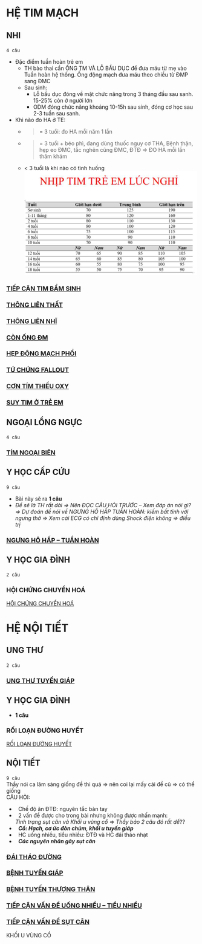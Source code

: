 # HỆ TIM MẠCH  
## NHI  
`4 câu`  
- Đặc điểm tuần hoàn trẻ em  
	- TH bào thai cần ỐNG TM VÀ LỖ BẦU DỤC để đưa máu từ mẹ vào Tuần hoàn hệ thống. Ống động mạch đưa máu theo chiều từ ĐMP sang ĐMC  
	- Sau sinh:  
		- Lỗ bầu dục đóng về mặt chức năng trong 3 tháng đầu sau sanh. 15-25% còn ở người lớn  
		- ODM đóng chức năng khoảng 10-15h sau sinh, đóng cơ học sau 2-3 tuần sau sanh.  
- Khi nào đo HA ở TE:  
	- >= 3 tuổi: đo HA mỗi năm 1 lần  
	- >= 3 tuổi + béo phì, đang dùng thuốc nguy cơ THA, Bệnh thận, hẹp eo ĐMC, tắc nghẽn cũng ĐMC, ĐTĐ => ĐO HA mỗi lần thăm khám  
	- < 3 tuổi là khi nào có tình huống  
![Buổi 8 - Hệ Tim mạch - Hệ nội tiết-1687397029431.jpeg](../200%20Files/image/image/Bu%E1%BB%95i%208%20-%20H%E1%BB%87%20Tim%20m%E1%BA%A1ch%20-%20H%E1%BB%87%20n%E1%BB%99i%20ti%E1%BA%BFt-1687397029431.jpeg)  
  
### [TIẾP CẬN TIM BẨM SINH](./UMP/BM%20NHI/BM%20NHI%20-%20Tot%20nghiep/TIM%20M%E1%BA%A0CH/TI%E1%BA%BEP%20C%E1%BA%ACN%20TIM%20B%E1%BA%A8M%20SINH.md)  
### [THÔNG LIÊN THẤT](./UMP/BM%20NHI/BM%20NHI%20-%20Tot%20nghiep/TIM%20M%E1%BA%A0CH/TH%C3%94NG%20LI%C3%8AN%20TH%E1%BA%A4T.md)  
### [THÔNG LIÊN NHĨ](./UMP/BM%20NHI/BM%20NHI%20-%20Tot%20nghiep/TIM%20M%E1%BA%A0CH/TH%C3%94NG%20LI%C3%8AN%20NH%C4%A8.md)  
### [CÒN ỐNG ĐM](./UMP/BM%20NHI/BM%20NHI%20-%20Tot%20nghiep/TIM%20M%E1%BA%A0CH/C%C3%92N%20%E1%BB%90NG%20%C4%90M.md)  
### [HẸP ĐỘNG MẠCH PHỔI](./UMP/BM%20NHI/BM%20NHI%20-%20Tot%20nghiep/TIM%20M%E1%BA%A0CH/H%E1%BA%B8P%20%C4%90%E1%BB%98NG%20M%E1%BA%A0CH%20PH%E1%BB%94I.md)  
### [TỨ CHỨNG FALLOUT](./UMP/BM%20NHI/BM%20NHI%20-%20Tot%20nghiep/TIM%20M%E1%BA%A0CH/T%E1%BB%A8%20CH%E1%BB%A8NG%20FALLOUT.md)  
### [CƠN TÍM THIẾU OXY](./UMP/BM%20NHI/BM%20NHI%20-%20Tot%20nghiep/TIM%20M%E1%BA%A0CH/C%C6%A0N%20T%C3%8DM%20THI%E1%BA%BEU%20OXY.md)  
### [SUY TIM Ở TRẺ EM](./UMP/BM%20NHI/BM%20NHI%20-%20Tot%20nghiep/TIM%20M%E1%BA%A0CH/SUY%20TIM%20%E1%BB%9E%20TR%E1%BA%BA%20EM.md)    
  
  
## NGOẠI LỒNG NGỰC  
`4 câu`  
### [TÍM NGOẠI BIÊN](./UMP/BM%20Ngoai%20LN/T%C3%8DM%20NGO%E1%BA%A0I%20BI%C3%8AN.md)  
  
## Y HỌC CẤP CỨU  
`9 câu`  
- Bài này sẽ ra **1 câu**  
- _Đề sẽ là TH rất dài => Nên ĐỌC CÂU HỎI TRƯỚC – Xem đáp án nói gì? => Dự đoán đề nói về NGƯNG HÔ HẤP TUẦN HOÀN: kiếm bất tỉnh với ngưng thở => Xem cái ECG có chỉ định dùng Shock điện không => điều trị_  
### [NGƯNG HÔ HẤP – TUẦN HOÀN](./UMP/BM%20C%E1%BA%A4P%20C%E1%BB%A8U/NG%C6%AFNG%20H%C3%94%20H%E1%BA%A4P%20%E2%80%93%20TU%E1%BA%A6N%20HO%C3%80N.md)  
  
## Y HỌC GIA ĐÌNH  
`2 câu`  
### HỘI CHỨNG CHUYỂN HOÁ  
[HỘI CHỨNG CHUYỂN HOÁ](./UMP/BM%20YHG%C4%90/Tot%20nghiep/H%E1%BB%98I%20CH%E1%BB%A8NG%20CHUY%E1%BB%82N%20HO%C3%81.md)  
# HỆ NỘI TIẾT  
## UNG THƯ  
`2 câu`  
### [UNG THƯ TUYẾN GIÁP](./UMP/BM%20Ung%20b%C6%B0%E1%BB%9Bu/UNG%20TH%C6%AF%20TUY%E1%BA%BEN%20GI%C3%81P.md)  
  
## Y HỌC GIA ĐÌNH  
- **1 câu**  
### RỐI LOẠN ĐƯỜNG HUYẾT  
[RỐI LOẠN ĐƯỜNG HUYẾT](./UMP/BM%20YHG%C4%90/Tot%20nghiep/R%E1%BB%90I%20LO%E1%BA%A0N%20%C4%90%C6%AF%E1%BB%9CNG%20HUY%E1%BA%BET.md)  
## NỘI TIẾT  
`9 câu`  
Thầy nói ca lâm sàng giống đề thi quá => nên coi lại mấy cái đề cũ => có thể giống  
CÂU HỎI:  
-   Chế độ ăn ĐTĐ: nguyên tắc bàn tay  
-   2 vấn đề được cho trong bài nhưng không được nhấn mạnh:    
_Tình trạng sụt cân và Khối u vùng cổ => Thầy bảo 2 câu đó rất dễ_??  
-   **_Cổ: Hạch, cơ ức đòn chủm, khối u tuyến giáp_**  
-   HC uống nhiều, tiểu nhiều: ĐTĐ và HC đái tháo nhạt  
-   **_Các nguyên nhân gây sụt cân_**  
### [ĐÁI THÁO ĐƯỜNG](./UMP/BM%20N%E1%BB%98I%20TI%E1%BA%BET/%C4%90%C3%81I%20TH%C3%81O%20%C4%90%C6%AF%E1%BB%9CNG.md)  
### [BỆNH TUYẾN GIÁP](./UMP/BM%20N%E1%BB%98I%20TI%E1%BA%BET/B%E1%BB%86NH%20TUY%E1%BA%BEN%20GI%C3%81P.md)  
### [BỆNH TUYẾN THƯỢNG THẬN](./UMP/BM%20N%E1%BB%98I%20TI%E1%BA%BET/B%E1%BB%86NH%20TUY%E1%BA%BEN%20TH%C6%AF%E1%BB%A2NG%20TH%E1%BA%ACN.md)  
### [TIẾP CẬN VẤN ĐỀ UỐNG NHIỀU – TIỂU NHIỀU](./UMP/BM%20N%E1%BB%98I%20TI%E1%BA%BET/TI%E1%BA%BEP%20C%E1%BA%ACN%20V%E1%BA%A4N%20%C4%90%E1%BB%80%20U%E1%BB%90NG%20NHI%E1%BB%80U%20%E2%80%93%20TI%E1%BB%82U%20NHI%E1%BB%80U.md)  
### [TIẾP CẬN VẤN ĐỀ SỤT CÂN](./UMP/BM%20N%E1%BB%98I%20TI%E1%BA%BET/TI%E1%BA%BEP%20C%E1%BA%ACN%20V%E1%BA%A4N%20%C4%90%E1%BB%80%20S%E1%BB%A4T%20C%C3%82N.md)  
KHỐI U VÙNG CỔ  
  

